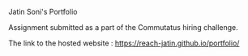 Jatin Soni's Portfolio

Assignment submitted as a part of the Commutatus hiring challenge.

The link to the hosted website : https://reach-jatin.github.io/portfolio/
